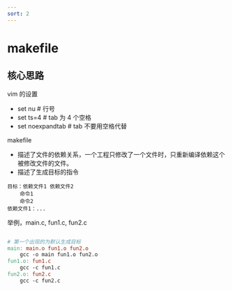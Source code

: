 ```yaml
---
sort: 2
---
```

# makefile



## 核心思路

vim 的设置
- set nu   # 行号
- set ts=4 # tab 为 4 个空格
- set noexpandtab # tab 不要用空格代替


makefile 
- 描述了文件的依赖关系，一个工程只修改了一个文件时，只重新编译依赖这个被修改文件的文件。
- 描述了生成目标的指令

```
目标：依赖文件1 依赖文件2
    命令1
    命令2
依赖文件1：...
```


举例，main.c, fun1.c, fun2.c

```makefile

# 第一个出现的为默认生成目标
main: main.o fun1.o fun2.o
    gcc -o main fun1.o fun2.o
fun1.o: fun1.c
    gcc -c fun1.c
fun2.o: fun2.c
    gcc -c fun2.c

```










